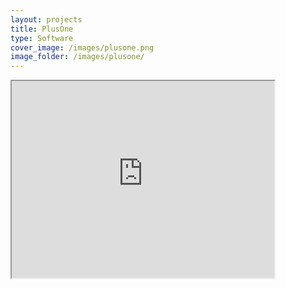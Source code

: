 ```yaml
---
layout: projects
title: PlusOne
type: Software
cover_image: /images/plusone.png
image_folder: /images/plusone/
---
```



<iframe width="420" height="315" src="https://www.youtube.com/embed/eyGGG-2F01A">
</iframe>

